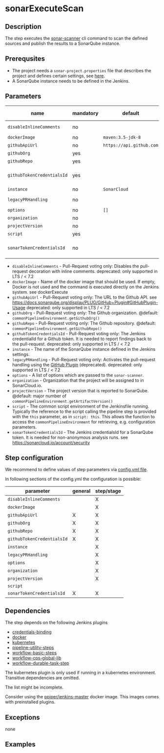 # sonarExecuteScan

## Description

The step executes the [sonar-scanner](https://docs.sonarqube.org/display/SCAN/Analyzing+with+SonarQube+Scanner) cli command to scan the defined sources and publish the results to a SonarQube instance.

## Prerequsites

- The project needs a `sonar-project.properties` file that describes the project and defines certain settings, see [here](https://docs.sonarqube.org/display/SCAN/Advanced+SonarQube+Scanner+Usages#AdvancedSonarQubeScannerUsages-Multi-moduleProjectStructure).
- A SonarQube instance needs to be defined in the Jenkins.

## Parameters

| name | mandatory | default | possible values |
|------|-----------|---------|-----------------|
| `disableInlineComments` | no |  | `true`, `false` |
| `dockerImage` | no | `maven:3.5-jdk-8` |  |
| `githubApiUrl` | no | `https://api.github.com` |  |
| `githubOrg` | yes |  |  |
| `githubRepo` | yes |  |  |
| `githubTokenCredentialsId` | yes |  | Jenkins credential id |
| `instance` | no | `SonarCloud` |  |
| `legacyPRHandling` | no |  | `true`, `false` |
| `options` | no | `[]` |  |
| `organization` | no |  |  |
| `projectVersion` | no |  |  |
| `script` | yes |  |  |
| `sonarTokenCredentialsId` | no |  | Jenkins credential id |

* `disableInlineComments` - Pull-Request voting only: Disables the pull-request decoration with inline comments. deprecated: only supported in LTS / < 7.2
* `dockerImage` - Name of the docker image that should be used. If empty, Docker is not used and the command is executed directly on the Jenkins system. see dockerExecute
* `githubApiUrl` - Pull-Request voting only: The URL to the Github API. see https://docs.sonarqube.org/display/PLUG/GitHub+Plugin#GitHubPlugin-Usage deprecated: only supported in LTS / < 7.2
* `githubOrg` - Pull-Request voting only: The Github organization. @default: `commonPipelineEnvironment.getGithubOrg()`
* `githubRepo` - Pull-Request voting only: The Github repository. @default: `commonPipelineEnvironment.getGithubRepo()`
* `githubTokenCredentialsId` - Pull-Request voting only: The Jenkins credentialId for a Github token. It is needed to report findings back to the pull-request. deprecated: only supported in LTS / < 7.2
* `instance` - The name of the SonarQube instance defined in the Jenkins settings.
* `legacyPRHandling` - Pull-Request voting only: Activates the pull-request handling using the [GitHub Plugin](https://docs.sonarqube.org/display/PLUG/GitHub+Plugin) (deprecated). deprecated: only supported in LTS / < 7.2
* `options` - A list of options which are passed to the `sonar-scanner`.
* `organization` - Organization that the project will be assigned to in SonarCloud.io.
* `projectVersion` - The project version that is reported to SonarQube. @default: major number of `commonPipelineEnvironment.getArtifactVersion()`
* `script` - The common script environment of the Jenkinsfile running. Typically the reference to the script calling the pipeline step is provided with the `this` parameter, as in `script: this`. This allows the function to access the `commonPipelineEnvironment` for retrieving, e.g. configuration parameters.
* `sonarTokenCredentialsId` - The Jenkins credentialsId for a SonarQube token. It is needed for non-anonymous analysis runs. see https://sonarcloud.io/account/security

## Step configuration

We recommend to define values of step parameters via [config.yml file](../configuration.md).

In following sections of the config.yml the configuration is possible:

| parameter | general | step/stage |
|-----------|---------|------------|
| `disableInlineComments` |  | X |
| `dockerImage` |  | X |
| `githubApiUrl` | X | X |
| `githubOrg` | X | X |
| `githubRepo` | X | X |
| `githubTokenCredentialsId` | X | X |
| `instance` |  | X |
| `legacyPRHandling` |  | X |
| `options` |  | X |
| `organization` |  | X |
| `projectVersion` |  | X |
| `script` |  |  |
| `sonarTokenCredentialsId` | X | X |

## Dependencies

The step depends on the following Jenkins plugins

* [credentials-binding](https://plugins.jenkins.io/credentials-binding)
* [docker](https://plugins.jenkins.io/docker)
* [kubernetes](https://plugins.jenkins.io/kubernetes)
* [pipeline-utility-steps](https://plugins.jenkins.io/pipeline-utility-steps)
* [workflow-basic-steps](https://plugins.jenkins.io/workflow-basic-steps)
* [workflow-cps-global-lib](https://plugins.jenkins.io/workflow-cps-global-lib)
* [workflow-durable-task-step](https://plugins.jenkins.io/workflow-durable-task-step)

The kubernetes plugin is only used if running in a kubernetes environment.
Transitive dependencies are omitted.

The list might be incomplete.

Consider using the [ppiper/jenkins-master](https://cloud.docker.com/u/ppiper/repository/docker/ppiper/jenkins-master)
docker image. This images comes with preinstalled plugins.


## Exceptions

none

## Examples
